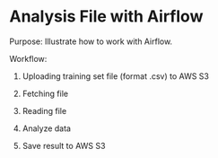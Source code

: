 # Analysis File with Airflow

Purpose: Illustrate how to work with Airflow.

Workflow: 

1. Uploading training set file (format .csv) to AWS S3

2. Fetching file

3. Reading file

4. Analyze data 

5. Save result to AWS S3
